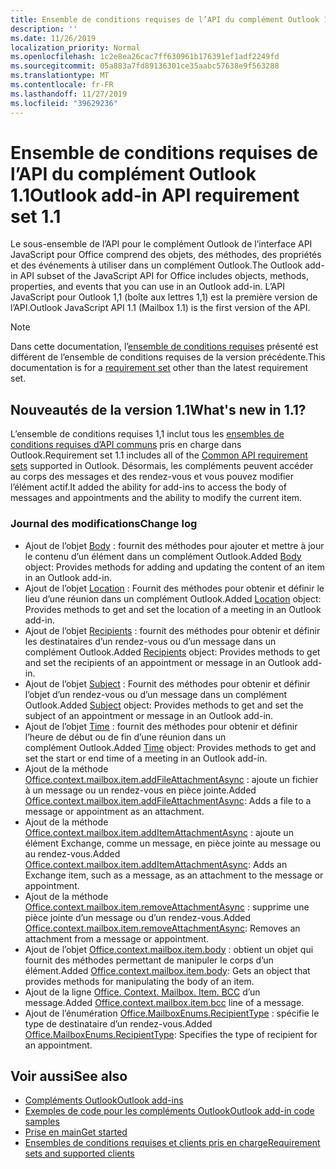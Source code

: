 ```yaml
---
title: Ensemble de conditions requises de l’API du complément Outlook 1.1
description: ''
ms.date: 11/26/2019
localization_priority: Normal
ms.openlocfilehash: 1c2e8ea26cac7ff630961b176391ef1adf2249fd
ms.sourcegitcommit: 05a883a7fd89136301ce35aabc57638e9f563288
ms.translationtype: MT
ms.contentlocale: fr-FR
ms.lasthandoff: 11/27/2019
ms.locfileid: "39629236"
---
```

# <a name="outlook-add-in-api-requirement-set-11"></a><span data-ttu-id="5a77e-102">Ensemble de conditions requises de l’API du complément Outlook 1.1</span><span class="sxs-lookup"><span data-stu-id="5a77e-102">Outlook add-in API requirement set 1.1</span></span>

<span data-ttu-id="5a77e-103">Le sous-ensemble de l’API pour le complément Outlook de l’interface API JavaScript pour Office comprend des objets, des méthodes, des propriétés et des événements à utiliser dans un complément Outlook.</span><span class="sxs-lookup"><span data-stu-id="5a77e-103">The Outlook add-in API subset of the JavaScript API for Office includes objects, methods, properties, and events that you can use in an Outlook add-in.</span></span> <span data-ttu-id="5a77e-104">L’API JavaScript pour Outlook 1,1 (boîte aux lettres 1,1) est la première version de l’API.</span><span class="sxs-lookup"><span data-stu-id="5a77e-104">Outlook JavaScript API 1.1 (Mailbox 1.1) is the first version of the API.</span></span>

> [!NOTE]
> <span data-ttu-id="5a77e-105">Dans cette documentation, l’[ensemble de conditions requises](../../requirement-sets/outlook-api-requirement-sets.md) présenté est différent de l’ensemble de conditions requises de la version précédente.</span><span class="sxs-lookup"><span data-stu-id="5a77e-105">This documentation is for a [requirement set](../../requirement-sets/outlook-api-requirement-sets.md) other than the latest requirement set.</span></span>

## <a name="whats-new-in-11"></a><span data-ttu-id="5a77e-106">Nouveautés de la version 1.1</span><span class="sxs-lookup"><span data-stu-id="5a77e-106">What's new in 1.1?</span></span>

<span data-ttu-id="5a77e-107">L’ensemble de conditions requises 1,1 inclut tous les [ensembles de conditions requises d’API communs](../../requirement-sets/office-add-in-requirement-sets.md) pris en charge dans Outlook.</span><span class="sxs-lookup"><span data-stu-id="5a77e-107">Requirement set 1.1 includes all of the [Common API requirement sets](../../requirement-sets/office-add-in-requirement-sets.md) supported in Outlook.</span></span> <span data-ttu-id="5a77e-108">Désormais, les compléments peuvent accéder au corps des messages et des rendez-vous et vous pouvez modifier l’élément actif.</span><span class="sxs-lookup"><span data-stu-id="5a77e-108">It added the ability for add-ins to access the body of messages and appointments and the ability to modify the current item.</span></span>

### <a name="change-log"></a><span data-ttu-id="5a77e-109">Journal des modifications</span><span class="sxs-lookup"><span data-stu-id="5a77e-109">Change log</span></span>

- <span data-ttu-id="5a77e-110">Ajout de l’objet [Body](/javascript/api/outlook/office.body?view=outlook-js-1.1) : fournit des méthodes pour ajouter et mettre à jour le contenu d’un élément dans un complément Outlook.</span><span class="sxs-lookup"><span data-stu-id="5a77e-110">Added [Body](/javascript/api/outlook/office.body?view=outlook-js-1.1) object: Provides methods for adding and updating the content of an item in an Outlook add-in.</span></span>
- <span data-ttu-id="5a77e-111">Ajout de l’objet [Location](/javascript/api/outlook/office.location?view=outlook-js-1.1) : Fournit des méthodes pour obtenir et définir le lieu d’une réunion dans un complément Outlook.</span><span class="sxs-lookup"><span data-stu-id="5a77e-111">Added [Location](/javascript/api/outlook/office.location?view=outlook-js-1.1) object: Provides methods to get and set the location of a meeting in an Outlook add-in.</span></span>
- <span data-ttu-id="5a77e-112">Ajout de l’objet [Recipients](/javascript/api/outlook/office.recipients?view=outlook-js-1.1) : fournit des méthodes pour obtenir et définir les destinataires d’un rendez-vous ou d’un message dans un complément Outlook.</span><span class="sxs-lookup"><span data-stu-id="5a77e-112">Added [Recipients](/javascript/api/outlook/office.recipients?view=outlook-js-1.1) object: Provides methods to get and set the recipients of an appointment or message in an Outlook add-in.</span></span>
- <span data-ttu-id="5a77e-113">Ajout de l’objet [Subject](/javascript/api/outlook/office.subject?view=outlook-js-1.1) : Fournit des méthodes pour obtenir et définir l’objet d’un rendez-vous ou d’un message dans un complément Outlook.</span><span class="sxs-lookup"><span data-stu-id="5a77e-113">Added [Subject](/javascript/api/outlook/office.subject?view=outlook-js-1.1) object: Provides methods to get and set the subject of an appointment or message in an Outlook add-in.</span></span>
- <span data-ttu-id="5a77e-114">Ajout de l’objet [Time](/javascript/api/outlook/office.time?view=outlook-js-1.1) : fournit des méthodes pour obtenir et définir l’heure de début ou de fin d’une réunion dans un complément Outlook.</span><span class="sxs-lookup"><span data-stu-id="5a77e-114">Added [Time](/javascript/api/outlook/office.time?view=outlook-js-1.1) object: Provides methods to get and set the start or end time of a meeting in an Outlook add-in.</span></span>
- <span data-ttu-id="5a77e-115">Ajout de la méthode [Office.context.mailbox.item.addFileAttachmentAsync](office.context.mailbox.item.md#addfileattachmentasyncuri-attachmentname-options-callback) : ajoute un fichier à un message ou un rendez-vous en pièce jointe.</span><span class="sxs-lookup"><span data-stu-id="5a77e-115">Added [Office.context.mailbox.item.addFileAttachmentAsync](office.context.mailbox.item.md#addfileattachmentasyncuri-attachmentname-options-callback): Adds a file to a message or appointment as an attachment.</span></span>
- <span data-ttu-id="5a77e-116">Ajout de la méthode [Office.context.mailbox.item.addItemAttachmentAsync](office.context.mailbox.item.md#additemattachmentasyncitemid-attachmentname-options-callback) : ajoute un élément Exchange, comme un message, en pièce jointe au message ou au rendez-vous.</span><span class="sxs-lookup"><span data-stu-id="5a77e-116">Added [Office.context.mailbox.item.addItemAttachmentAsync](office.context.mailbox.item.md#additemattachmentasyncitemid-attachmentname-options-callback): Adds an Exchange item, such as a message, as an attachment to the message or appointment.</span></span>
- <span data-ttu-id="5a77e-117">Ajout de la méthode [Office.context.mailbox.item.removeAttachmentAsync](office.context.mailbox.item.md#removeattachmentasyncattachmentid-options-callback) : supprime une pièce jointe d’un message ou d’un rendez-vous.</span><span class="sxs-lookup"><span data-stu-id="5a77e-117">Added [Office.context.mailbox.item.removeAttachmentAsync](office.context.mailbox.item.md#removeattachmentasyncattachmentid-options-callback): Removes an attachment from a message or appointment.</span></span>
- <span data-ttu-id="5a77e-118">Ajout de l’objet [Office.context.mailbox.item.body](office.context.mailbox.item.md#body-body) : obtient un objet qui fournit des méthodes permettant de manipuler le corps d’un élément.</span><span class="sxs-lookup"><span data-stu-id="5a77e-118">Added [Office.context.mailbox.item.body](office.context.mailbox.item.md#body-body): Gets an object that provides methods for manipulating the body of an item.</span></span>
- <span data-ttu-id="5a77e-119">Ajout de la ligne [Office. Context. Mailbox. Item. BCC](office.context.mailbox.item.md#bcc-recipients) d’un message.</span><span class="sxs-lookup"><span data-stu-id="5a77e-119">Added [Office.context.mailbox.item.bcc](office.context.mailbox.item.md#bcc-recipients) line of a message.</span></span>
- <span data-ttu-id="5a77e-120">Ajout de l’énumération [Office.MailboxEnums.RecipientType](/javascript/api/outlook/office.mailboxenums.recipienttype?view=outlook-js-1.1) : spécifie le type de destinataire d’un rendez-vous.</span><span class="sxs-lookup"><span data-stu-id="5a77e-120">Added [Office.MailboxEnums.RecipientType](/javascript/api/outlook/office.mailboxenums.recipienttype?view=outlook-js-1.1): Specifies the type of recipient for an appointment.</span></span>

## <a name="see-also"></a><span data-ttu-id="5a77e-121">Voir aussi</span><span class="sxs-lookup"><span data-stu-id="5a77e-121">See also</span></span>

- [<span data-ttu-id="5a77e-122">Compléments Outlook</span><span class="sxs-lookup"><span data-stu-id="5a77e-122">Outlook add-ins</span></span>](/outlook/add-ins/)
- [<span data-ttu-id="5a77e-123">Exemples de code pour les compléments Outlook</span><span class="sxs-lookup"><span data-stu-id="5a77e-123">Outlook add-in code samples</span></span>](https://developer.microsoft.com/outlook/gallery/?filterBy=Outlook,Samples,Add-ins)
- [<span data-ttu-id="5a77e-124">Prise en main</span><span class="sxs-lookup"><span data-stu-id="5a77e-124">Get started</span></span>](/outlook/add-ins/quick-start)
- [<span data-ttu-id="5a77e-125">Ensembles de conditions requises et clients pris en charge</span><span class="sxs-lookup"><span data-stu-id="5a77e-125">Requirement sets and supported clients</span></span>](../../requirement-sets/outlook-api-requirement-sets.md)
